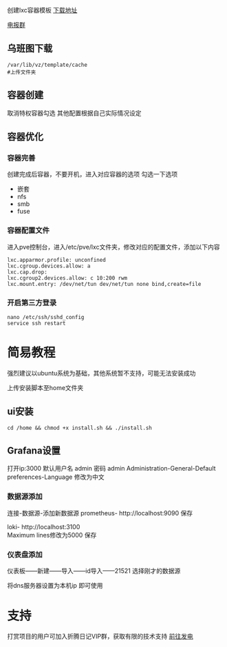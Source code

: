 创建lxc容器模板
[下载地址](https://github.com/KHTdhl/rosrbgprouter/releases/download/v1.0.0/ubuntu-22.04-standard_22.04-1_amd64.1.tar.zst)

[电报群](https://t.me/+bzSRf6dtG3lhYWVl)
## 乌班图下载
```
/var/lib/vz/template/cache
#上传文件夹
```
## 容器创建
取消特权容器勾选
其他配置根据自己实际情况设定
## 容器优化
### 容器完善
创建完成后容器，不要开机，进入对应容器的选项
勾选一下选项
- 嵌套
- nfs
- smb
- fuse
### 容器配置文件
进入pve控制台，进入/etc/pve/lxc文件夹，修改对应的配置文件，添加以下内容
```
lxc.apparmor.profile: unconfined
lxc.cgroup.devices.allow: a
lxc.cap.drop: 
lxc.cgroup2.devices.allow: c 10:200 rwm
lxc.mount.entry: /dev/net/tun dev/net/tun none bind,create=file
```
### 开启第三方登录
```
nano /etc/ssh/sshd_config
service ssh restart
```
# 简易教程
强烈建议以ubuntu系统为基础，其他系统暂不支持，可能无法安装成功

上传安装脚本至home文件夹
## ui安装
```
cd /home && chmod +x install.sh && ./install.sh
```
## Grafana设置

打开ip:3000
默认用户名  admin  密码  admin
Administration-General-Default preferences-Language 修改为中文

### 数据源添加
连接-数据源-添加新数据源
prometheus-  http://localhost:9090    保存

loki- http://localhost:3100   
Maximum lines修改为5000
保存

### 仪表盘添加 
仪表板——新建——导入——id导入——21521
选择刚才的数据源


将dns服务器设置为本机ip    即可使用
# 支持
打赏项目的用户可加入折腾日记VIP群，获取有限的技术支持 [前往发电](https://afdian.com/a/tossdiary)
